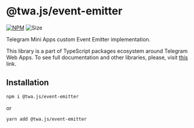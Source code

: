 # @twa.js/event-emitter

[npm-badge]: https://img.shields.io/npm/v/@twa.js/event-emitter?logo=npm

[npm-link]: https://npmjs.com/package/@twa.js/event-emitter

[size-badge]: https://img.shields.io/bundlephobia/minzip/@twa.js/event-emitter

[![NPM][npm-badge]][npm-link] 
![Size][size-badge]

Telegram Mini Apps custom Event Emitter implementation.

This library is a part of TypeScript packages ecosystem around Telegram Web 
Apps. To see full documentation and other libraries, please, visit 
[this](https://docs.twa.dev/) link.

## Installation

```bash  
npm i @twa.js/event-emitter
```  

or

```bash  
yarn add @twa.js/event-emitter
```
